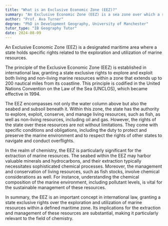```yaml
---
title: "What is an Exclusive Economic Zone (EEZ)?"
summary: "An Exclusive Economic Zone (EEZ) is a sea zone over which a state has special rights regarding exploration and use of marine resources."
author: "Prof. Ava Turner"
degree: "PhD in Development Geography, University of Manchester"
tutor_type: "IB Geography Tutor"
date: 2024-08-09
---
```


An Exclusive Economic Zone (EEZ) is a designated maritime area where a state holds specific rights related to the exploration and utilization of marine resources.

The principle of the Exclusive Economic Zone (EEZ) is established in international law, granting a state exclusive rights to explore and exploit both living and non-living marine resources within a zone that extends up to $200$ nautical miles from its coastline. This principle is codified in the United Nations Convention on the Law of the Sea (UNCLOS), which became effective in $1994$.

The EEZ encompasses not only the water column above but also the seabed and subsoil beneath it. Within this zone, the state has the authority to explore, exploit, conserve, and manage living resources, such as fish, as well as non-living resources, including oil and gas. However, the rights of the state over these resources are not without limitations. They come with specific conditions and obligations, including the duty to protect and preserve the marine environment and to respect the rights of other states to navigate and conduct overflights.

In the realm of chemistry, the EEZ is particularly significant for the extraction of marine resources. The seabed within the EEZ may harbor valuable minerals and hydrocarbons, and their extraction typically necessitates sophisticated chemical processes. Moreover, the management and conservation of living resources, such as fish stocks, involve chemical considerations as well. For instance, understanding the chemical composition of the marine environment, including pollutant levels, is vital for the sustainable management of these resources.

In summary, the EEZ is an important concept in international law, granting a state exclusive rights over the exploration and utilization of marine resources within a defined maritime zone. Its implications for the extraction and management of these resources are substantial, making it particularly relevant to the field of chemistry.
    
